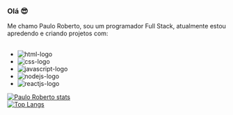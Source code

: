 ### Olá :sunglasses:

Me chamo Paulo Roberto, sou um programador Full Stack, atualmente estou apredendo e criando projetos com:
<br>
<br>

  - <img src="https://img.shields.io/badge/HTML5-E34F26?style=for-the-badge&logo=html5&logoColor=white" alt="html-logo"/>
  - <img src="https://img.shields.io/badge/CSS3-1572B6?style=for-the-badge&logo=css3&logoColor=white" alt="css-logo">
  - <img src="https://img.shields.io/badge/JavaScript-323330?style=for-the-badge&logo=javascript&logoColor=F7DF1E" alt="javascript-logo"/>
  - <img src="https://img.shields.io/badge/Node.js-43853D?style=for-the-badge&logo=node.js&logoColor=white" alt="nodejs-logo"/>
  - <img src="https://img.shields.io/badge/React-20232A?style=for-the-badge&logo=react&logoColor=61DAFB" alt="reactjs-logo"/>


[![Paulo Roberto stats](https://github-readme-stats.vercel.app/api?username=paulocunha31)](https://github.com/anuraghazra/github-readme-stats)
<br>
[![Top Langs](https://github-readme-stats.vercel.app/api/top-langs/?username=paulocunha31)](https://github.com/anuraghazra/github-readme-stats)

